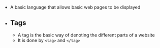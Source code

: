 - A basic language that allows basic web pages to be displayed
- ## Tags
	- A tag is the basic way of denoting the different parts of a website
	- It is done by `<tag>` and `</tag>`